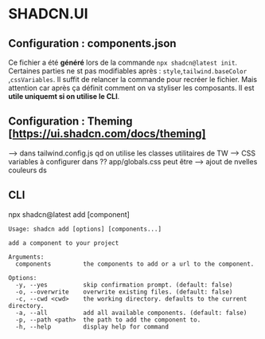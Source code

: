# SHADCN.UI

## Configuration : components.json

Ce fichier a été **généré** lors de la commande `npx shadcn@latest init`.
Certaines parties ne st pas modifiables après : `style`,`tailwind.baseColor
`,`cssVariables`.
Il suffit de relancer la commande pour recréer le fichier.
Mais attention car après ça définit comment on va styliser les composants.
Il est **utile uniquemt si on utilise le CLI**.

## Configuration : Theming [https://ui.shadcn.com/docs/theming]

--> dans tailwind.config.js qd on utilise les classes utilitaires de TW
--> CSS variables à configurer dans ?? app/globals.css
 peut être
--> ajout de nvelles couleurs ds 

## CLI

npx shadcn@latest add [component]

```shell
Usage: shadcn add [options] [components...]

add a component to your project

Arguments:
  components         the components to add or a url to the component.

Options:
  -y, --yes          skip confirmation prompt. (default: false)
  -o, --overwrite    overwrite existing files. (default: false)
  -c, --cwd <cwd>    the working directory. defaults to the current directory.
  -a, --all          add all available components. (default: false)
  -p, --path <path>  the path to add the component to.
  -h, --help         display help for command

```